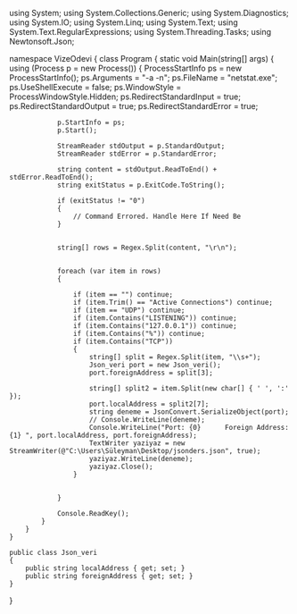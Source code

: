 using System;
using System.Collections.Generic;
using System.Diagnostics;
using System.IO;
using System.Linq;
using System.Text;
using System.Text.RegularExpressions;
using System.Threading.Tasks;
using Newtonsoft.Json;

namespace VizeOdevi
{
    class Program
    {
        static void Main(string[] args)
        {
            using (Process p = new Process())
            {
                ProcessStartInfo ps = new ProcessStartInfo();
                ps.Arguments = "-a -n";
                ps.FileName = "netstat.exe";
                ps.UseShellExecute = false;
                ps.WindowStyle = ProcessWindowStyle.Hidden;
                ps.RedirectStandardInput = true;
                ps.RedirectStandardOutput = true;
                ps.RedirectStandardError = true;

                p.StartInfo = ps;
                p.Start();

                StreamReader stdOutput = p.StandardOutput;
                StreamReader stdError = p.StandardError;

                string content = stdOutput.ReadToEnd() + stdError.ReadToEnd();
                string exitStatus = p.ExitCode.ToString();

                if (exitStatus != "0")
                {
                    // Command Errored. Handle Here If Need Be
                }


                string[] rows = Regex.Split(content, "\r\n");


                foreach (var item in rows)
                {

                    if (item == "") continue;
                    if (item.Trim() == "Active Connections") continue;
                    if (item == "UDP") continue;
                    if (item.Contains("LISTENING")) continue;
                    if (item.Contains("127.0.0.1")) continue;
                    if (item.Contains("%")) continue;
                    if (item.Contains("TCP"))
                    {
                        string[] split = Regex.Split(item, "\\s+");
                        Json_veri port = new Json_veri();
                        port.foreignAddress = split[3];

                        string[] split2 = item.Split(new char[] { ' ', ':' });
                        port.localAddress = split2[7];
                        string deneme = JsonConvert.SerializeObject(port);
                        // Console.WriteLine(deneme);
                        Console.WriteLine("Port: {0}      Foreign Address: {1} ", port.localAddress, port.foreignAddress);
                        TextWriter yaziyaz = new StreamWriter(@"C:\Users\Süleyman\Desktop/jsonders.json", true);
                        yaziyaz.WriteLine(deneme);
                        yaziyaz.Close();
                    }


                }

                Console.ReadKey();
            }
        }
    }

    public class Json_veri
    {
        public string localAddress { get; set; }
        public string foreignAddress { get; set; }
    }
}
